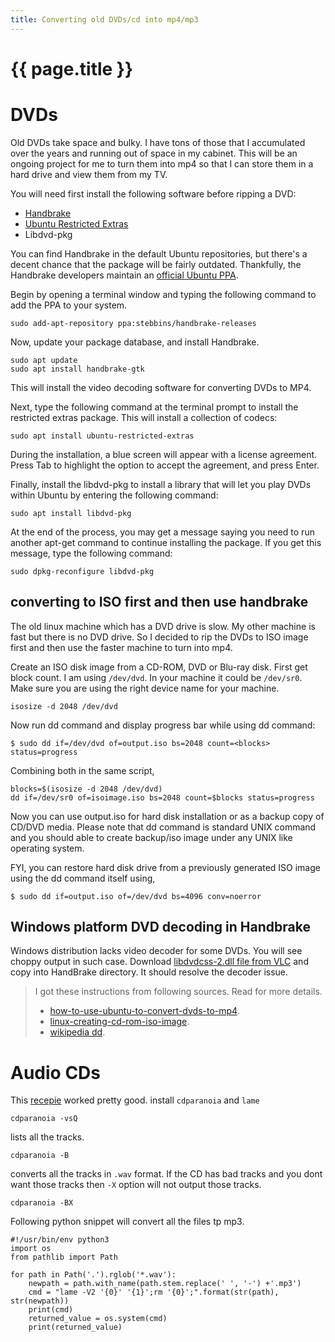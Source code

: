 ```yaml
---
title: Converting old DVDs/cd into mp4/mp3
---
```


# {{ page.title }}

# DVDs
Old DVDs take space and bulky. I have tons of those that I accumulated over the years and running out of space in my cabinet. This will be an ongoing project for me to turn them into mp4 so that I can store them in a hard drive and view them from my TV.

You will need first install the following software before ripping a DVD:

* [Handbrake](https://handbrake.fr/)
* [Ubuntu Restricted Extras](https://www.lifewire.com/manage-fonts-in-linux-4176886)
* Libdvd-pkg

You can find Handbrake in the default Ubuntu repositories, but there's a decent chance that the package will be fairly outdated. Thankfully, the Handbrake developers maintain an [official Ubuntu PPA](https://www.lifewire.com/updated-software-for-ubuntu-with-ppas-2202103).

Begin by opening a terminal window and typing the following command to add the PPA to your system.
```
sudo add-apt-repository ppa:stebbins/handbrake-releases
```
Now, update your package database, and install Handbrake.

```
sudo apt update
sudo apt install handbrake-gtk
```
This will install the video decoding software for converting DVDs to MP4.

Next, type the following command at the terminal prompt to install the restricted extras package. This will install a collection of codecs:
```
sudo apt install ubuntu-restricted-extras
```
During the installation, a blue screen will appear with a license agreement. Press Tab to highlight the option to accept the agreement, and press Enter.

Finally, install the libdvd-pkg to install a library that will let you play DVDs within Ubuntu by entering the following command:

```
sudo apt install libdvd-pkg
```

At the end of the process, you may get a message saying you need to run another apt-get command to continue installing the package. If you get this message, type the following command:

```
sudo dpkg-reconfigure libdvd-pkg
```

## converting to ISO first and then use handbrake

The old linux machine which has a DVD drive is slow. My other machine is fast but there is no DVD drive. So I decided to rip the DVDs to ISO image first and then use the faster machine to turn into mp4. 

Create an ISO disk image from a CD-ROM, DVD or Blu-ray disk.
First get block count. I am using ``/dev/dvd``. In your machine it could be ``/dev/sr0``. Make sure you are using the right device name for your machine.
```
isosize -d 2048 /dev/dvd
```

Now run dd command and display progress bar while using dd command:
```
$ sudo dd if=/dev/dvd of=output.iso bs=2048 count=<blocks> status=progress
```

Combining both in the same script,
```
blocks=$(isosize -d 2048 /dev/dvd)
dd if=/dev/sr0 of=isoimage.iso bs=2048 count=$blocks status=progress
```

Now you can use output.iso for hard disk installation or as a backup copy of CD/DVD media. Please note that dd command is standard UNIX command and you should able to create backup/iso image under any UNIX like operating system.

FYI, you can restore hard disk drive from a previously generated ISO image using the dd command itself using,
```
$ sudo dd if=output.iso of=/dev/dvd bs=4096 conv=noerror
```

## Windows platform DVD decoding in Handbrake
Windows distribution lacks video decoder for some DVDs. You will see choppy output in such case. Download [libdvdcss-2.dll file from VLC](http://download.videolan.org/pub/libdvdcss/1.2.12/) and copy into HandBrake directory. It should resolve the decoder issue.

> I got these instructions from following sources. Read for more details. 
> * [how-to-use-ubuntu-to-convert-dvds-to-mp4](https://www.lifewire.com/how-to-use-ubuntu-to-convert-dvds-to-mp4-4111375).
> * [linux-creating-cd-rom-iso-image](https://www.cyberciti.biz/tips/linux-creating-cd-rom-iso-image.html).
> * [wikipedia dd](https://en.wikipedia.org/wiki/Dd_(Unix)).


# Audio CDs
This [recepie](https://www.cyberciti.biz/faq/linux-ripping-and-encoding-audio-files/) worked pretty good.
install ``cdparanoia`` and ``lame``


```
cdparanoia -vsQ
```
lists all the tracks.

```
cdparanoia -B
```

converts all the tracks in ``.wav`` format. If the CD has bad tracks and you dont want those tracks then ``-X``
option will not output those tracks.

```
cdparanoia -BX
```



Following python snippet will convert all the files tp mp3.

```
#!/usr/bin/env python3
import os
from pathlib import Path

for path in Path('.').rglob('*.wav'):
    newpath = path.with_name(path.stem.replace(' ', '-') +'.mp3')
    cmd = "lame -V2 '{0}' '{1}';rm '{0}';".format(str(path), str(newpath))
    print(cmd)
    returned_value = os.system(cmd)
    print(returned_value)
    
```



